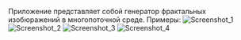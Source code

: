 Приложение представляет собой генератор фрактальных изобюражений в многопоточной среде.
Примеры:
![Screenshot_1](https://github.com/alexkorep04/Fractal-Image-Application/assets/142980422/f08fd0b7-e946-4017-ac43-d2f892b274dd)
![Screenshot_2](https://github.com/alexkorep04/Fractal-Image-Application/assets/142980422/69082e7b-f032-46c7-ac87-6ea237965086)
![Screenshot_3](https://github.com/alexkorep04/Fractal-Image-Application/assets/142980422/ba55f866-a8ea-48c0-8f5f-00084aa8e0c6)
![Screenshot_4](https://github.com/alexkorep04/Fractal-Image-Application/assets/142980422/48bc390b-ba67-41ae-a672-520dd836de79)


